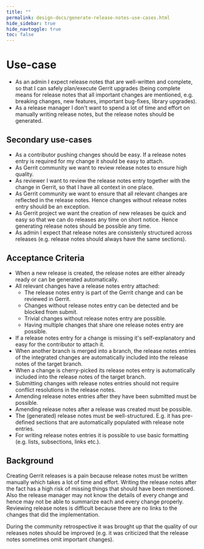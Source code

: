 ```yaml
---
title: ""
permalink: design-docs/generate-release-notes-use-cases.html
hide_sidebar: true
hide_navtoggle: true
toc: false
---
```


# Use-case

* As an admin I expect release notes that are well-written and
  complete, so that I can safely plan/execute Gerrit upgrades (being complete
  means for release notes that all important changes are mentioned, e.g.
  breaking changes, new features, important bug-fixes, library upgrades).
* As a release manager I don't want to spend a lot of time and effort
  on manually writing release notes, but the release notes should be
  generated.

## Secondary use-cases

* As a contributor pushing changes should be easy. If a release
  notes entry is required for my change it should be easy to attach.
* As Gerrit community we want to review release notes to ensure high
  quality.
* As reviewer I want to review the release notes entry together with
  the change in Gerrit, so that I have all context in one place.
* As Gerrit community we want to ensure that all relevant changes are
  reflected in the release notes. Hence changes without release notes
  entry should be an exception.
* As Gerrit project we want the creation of new releases be quick and
  easy so that we can do releases any time on short notice. Hence
  generating release notes should be possible any time.
* As admin I expect that release notes are consistenly structured
  across releases (e.g. release notes should always have the same
  sections).

## <a id="acceptance-criteria"> Acceptance Criteria

* When a new release is created, the release notes are either already
  ready or can be generated automatically.
* All relevant changes have a release notes entry attached:
  * The release notes entry is part of the Gerrit change and can be
    reviewed in Gerrit.
  * Changes without release notes entry can be detected and be blocked
    from submit.
  * Trivial changes without release notes entry are possible.
  * Having multiple changes that share one release notes entry are
    possible.
* If a release notes entry for a change is missing it's
  self-explanatory and easy for the contributor to attach it.
* When another branch is merged into a branch, the release notes
  entries of the integrated changes are automatically included into
  the release notes of the target branch.
* When a change is cherry-picked its release notes entry is
  automatically included into the release notes of the target branch.
* Submitting changes with release notes entries should not require
  conflict resolutions in the release notes.
* Amending release notes entries after they have been submitted must be
  possible.
* Amending release notes after a release was created must be possible.
* The (generated) release notes must be well-structured. E.g. it has
  pre-defined sections that are automatically populated with release
  note entries.
* For writing release notes entries it is possible to use basic
  formatting (e.g. lists, subsections, links etc.).

## <a id="background"> Background

Creating Gerrit releases is a pain because release notes must be
written manually which takes a lot of time and effort. Writing the
release notes after the fact has a high risk of missing things that
should have been mentioned. Also the release manager may not know the
details of every change and hence may not be able to summarize each
and every change properly. Reviewing release notes is difficult
because there are no links to the changes that did the implementation.

During the community retrospective it was brought up that the quality
of our releases notes should be improved (e.g. it was criticized that
the release notes sometimes omit important changes).


